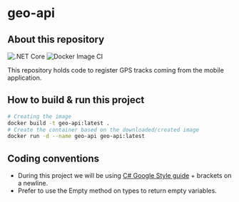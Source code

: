 # geo-api

## About this repository

![.NET Core](https://github.com/bikedataproject/geo-api/workflows/.NET%20Core/badge.svg)
![Docker Image CI](https://github.com/bikedataproject/geo-api/workflows/Docker%20Image%20CI/badge.svg)

This repository holds code to register GPS tracks coming from the mobile application.

## How to build & run this project

```bash
# Creating the image
docker build -t geo-api:latest .
# Create the container based on the downloaded/created image
docker run -d --name geo-api geo-api:latest
```

## Coding conventions

- During this project we will be using [C# Google Style guide](https://google.github.io/styleguide/csharp-style.html) + brackets on a newline.
- Prefer to use the Empty method on types to return empty variables.
